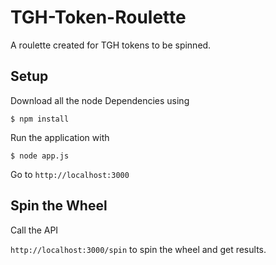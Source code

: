 # TGH-Token-Roulette
A roulette created for TGH tokens to be spinned.

## Setup
Download all the node Dependencies using 

```$ npm install```

Run the application with 

```$ node app.js```

Go to ```http://localhost:3000```


## Spin the Wheel
Call the API

```http://localhost:3000/spin``` to spin the wheel and get results. 

